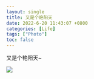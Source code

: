 ```yaml
---
layout: single
title: 又是个艳阳天
date: 2022-6-20 11:43:07 +0800
categories: [Life]
tags: ["Photo"]
toc: false
---
```

又是个艳阳天~

<img src="https://blogimages-1309804558.cos.ap-nanjing.myqcloud.com/imgpersonal/image-20220718205124963.png"/>
